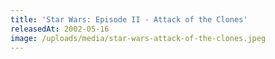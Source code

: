 ```yaml
---
title: 'Star Wars: Episode II - Attack of the Clones'
releasedAt: 2002-05-16
image: /uploads/media/star-wars-attack-of-the-clones.jpeg
---
```


